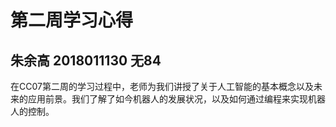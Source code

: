 # 第二周学习心得

## 朱余高 2018011130 无84

在CC07第二周的学习过程中，老师为我们讲授了关于人工智能的基本概念以及未来的应用前景。我们了解了如今机器人的发展状况，以及如何通过编程来实现机器人的控制。